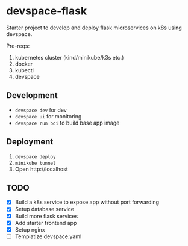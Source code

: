 # devspace-flask
Starter project to develop and deploy flask microservices on k8s using devspace.

Pre-reqs: 
1. kubernetes cluster (kind/minikube/k3s etc.)
2. docker
3. kubectl
4. devspace


## Development
- `devspace dev` for dev
- `devspace ui` for monitoring
- `devspace run bdi` to build base app image


## Deployment
1. `devspace deploy`
2. `minikube tunnel`
3. Open http://localhost


## TODO
- [x] Build a k8s service to expose app without port forwarding
- [x] Setup database service
- [X] Build more flask services
- [x] Add starter frontend app
- [x] Setup nginx
- [ ] Templatize devspace.yaml